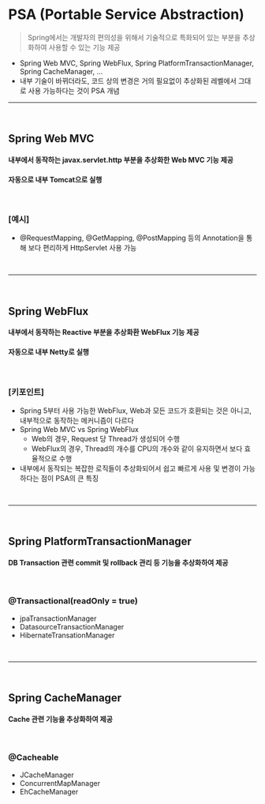 # PSA (Portable Service Abstraction)
> Spring에서는 개발자의 편의성을 위해서 기술적으로 특화되어 있는 부분을 추상화하여 사용할 수 있는 기능 제공
* Spring Web MVC, Spring WebFlux, Spring PlatformTransactionManager, Spring CacheManager, ... 
* 내부 기술이 바뀌더라도, 코드 상의 변경은 거의 필요없이 추상화된 레벨에서 그대로 사용 가능하다는 것이 PSA 개념

<hr>
<br>

## Spring Web MVC
#### 내부에서 동작하는 javax.servlet.http 부분을 추상화한 Web MVC 기능 제공
#### 자동으로 내부 Tomcat으로 실행

<br>

### [예시]
* @RequestMapping, @GetMapping, @PostMapping 등의 Annotation을 통해 보다 편리하게 HttpServlet 사용 가능

<br>
<hr>
<br>

## Spring WebFlux
#### 내부에서 동작하는 Reactive 부분을 추상화환 WebFlux 기능 제공
#### 자동으로 내부 Netty로 실행

<br>

### [키포인트]
* Spring 5부터 사용 가능한 WebFlux, Web과 모든 코드가 호환되는 것은 아니고, 내부적으로 동작하는 메커니즘이 다르다
* Spring Web MVC vs Spring WebFlux
  * Web의 경우, Request 당 Thread가 생성되어 수행
  * WebFlux의 경우, Thread의 개수를 CPU의 개수와 같이 유지하면서 보다 효율적으로 수행
* 내부에서 동작되는 복잡한 로직들이 추상화되어서 쉽고 빠르게 사용 및 변경이 가능하다는 점이 PSA의 큰 특징

<br>
<hr>
<br>

## Spring PlatformTransactionManager
#### DB Transaction 관련 commit 및 rollback 관리 등 기능을 추상화하여 제공

<br>

### @Transactional(readOnly = true)
* jpaTransactionManager
* DatasourceTransactionManager 
* HibernateTransationManager

<br>
<hr>
<br>


## Spring CacheManager
#### Cache 관련 기능을 추상화하여 제공

<br>

### @Cacheable
* JCacheManager 
* ConcurrentMapManager
* EhCacheManager
